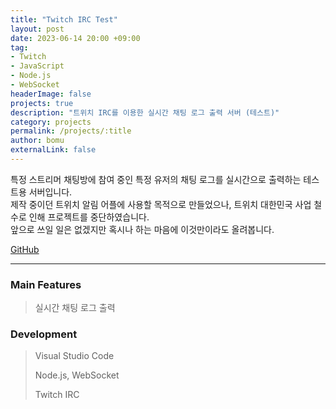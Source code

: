 ```yaml
---
title: "Twitch IRC Test"
layout: post
date: 2023-06-14 20:00 +09:00
tag:
- Twitch
- JavaScript
- Node.js
- WebSocket
headerImage: false
projects: true
description: "트위치 IRC를 이용한 실시간 채팅 로그 출력 서버 (테스트)"
category: projects
permalink: /projects/:title
author: bomu
externalLink: false
---
```


특정 스트리머 채팅방에 참여 중인 특정 유저의 채팅 로그를 실시간으로 출력하는 테스트용 서버입니다.  
제작 중이던 트위치 알림 어플에 사용할 목적으로 만들었으나, 트위치 대한민국 사업 철수로 인해 프로젝트를 중단하였습니다.  
앞으로 쓰일 일은 없겠지만 혹시나 하는 마음에 이것만이라도 올려봅니다.

[GitHub](https://github.com/devbomu/Twitch-IRC-Test)

---

### Main Features
> 실시간 채팅 로그 출력

### Development
> Visual Studio Code
> 
> Node.js, WebSocket
> 
> Twitch IRC